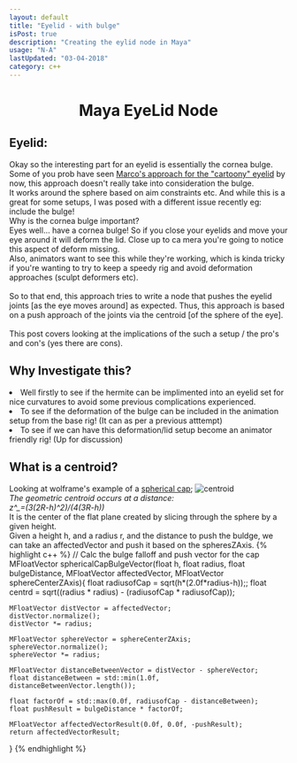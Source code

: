 ```yaml
---
layout: default
title: "Eyelid - with bulge"
isPost: true
description: "Creating the eylid node in Maya"
usage: "N-A"
lastUpdated: "03-04-2018"
category: c++
---
```

<center><h1>Maya EyeLid Node</h1></center>
<h2>Eyelid:</h2>
Okay so the interesting part for an eyelid is essentially the cornea bulge.
<br>
Some of you prob have seen <a href="https://vimeo.com/66583205">Marco's approach for the "cartoony" eyelid</a> by now, this approach doesn't
really take into consideration the bulge.
<br>It works around the sphere based on aim constraints etc. And while this is a great for some setups,
I was posed with a different issue recently eg: include the bulge!
<br>
Why is the cornea bulge important?
<br>
Eyes well... have a cornea bulge! So if you close your eyelids and move your eye around it will deform the lid. Close up to ca
mera you're going to notice this aspect of deform missing.
<br>
Also, animators want to see this while they're working, which is kinda tricky if you're wanting to try to keep a speedy
rig and avoid deformation approaches (sculpt deformers etc).
<br>
<br>
So to that end, this approach tries to write a node that pushes the eyelid joints [as the eye moves around] as expected.
Thus, this approach is based on a push approach of the joints via the centroid [of the sphere of the eye].
<br>
<br>
This post covers looking at the implications of the such a setup / the pro's and con's (yes there are cons).
<br>

<h2>Why Investigate this?</h2>
<li> Well firstly to see if the hermite can be implimented into an eyelid set for nice curvatures to avoid some previous
complications experienced.
<li> To see if the deformation of the bulge can be included in the animation setup from the base rig! (It can as per a previous atttempt)
<li> To see if we can have this deformation/lid setup become an animator friendly rig! (Up for discussion)
<br>
<h2>What is a centroid?</h2>
Looking at wolframe's example of a <a href="http://mathworld.wolfram.com/SphericalCap.html">spherical cap</a>;
<img src="http://mathworld.wolfram.com/images/eps-gif/SphericalCap_1001.gif" alt="centroid">
<br>
<i>
The geometric centroid occurs at a distance:
<br>
z^_=(3(2R-h)^2)/(4(3R-h))
<br></i>
It is the center of the flat plane created by slicing through the sphere by a given height.
<br>
Given a height h, and a radius r, and the distance to push the buldge, we can take an affectedVector and push it based on the spheresZAxis.
{% highlight c++ %}
// Calc the bulge falloff and push vector for the cap
MFloatVector sphericalCapBulgeVector(float h, float radius, float bulgeDistance, MFloatVector affectedVector, MFloatVector sphereCenterZAxis){
	float radiusofCap = sqrt(h*(2.0f*radius-h));;
	float centrd = sqrt((radius * radius) - (radiusofCap * radiusofCap));

	MFloatVector distVector = affectedVector;
	distVector.normalize();
	distVector *= radius;

	MFloatVector sphereVector = sphereCenterZAxis;
	sphereVector.normalize();
	sphereVector *= radius;

	MFloatVector distanceBetweenVector = distVector - sphereVector;
	float distanceBetween = std::min(1.0f, distanceBetweenVector.length());

	float factorOf = std::max(0.0f, radiusofCap - distanceBetween);
	float pushResult = bulgeDistance * factorOf;

	MFloatVector affectedVectorResult(0.0f, 0.0f, -pushResult);
	return affectedVectorResult;
}
{% endhighlight %}
<image>

